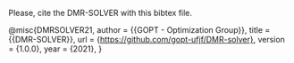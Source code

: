 Please, cite the DMR-SOLVER with this bibtex file.

@misc{DMRSOLVER21,
  author = {{GOPT - Optimization Group}},
  title = {{DMR-SOLVER}},
  url = {https://github.com/gopt-ufjf/DMR-solver},
  version = {1.0.0},
  year = {2021},
}
